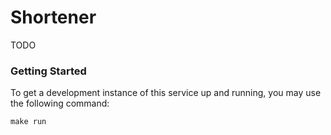 # Shortener

TODO

### Getting Started

To get a development instance of this service up and running, you may use the following command:

```
make run
```

